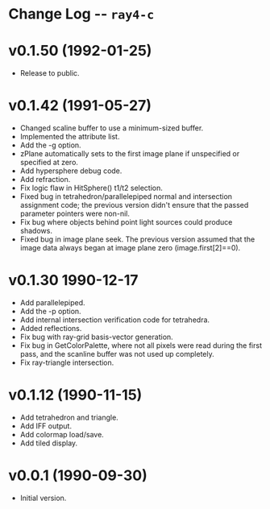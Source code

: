 Change Log -- `ray4-c`
====================================================================================================

# v0.1.50 (1992-01-25)
  - Release to public.

# v0.1.42 (1991-05-27)
  - Changed scaline buffer to use a minimum-sized buffer.
  - Implemented the attribute list.
  - Add the -g option.
  - zPlane automatically sets to the first image plane if unspecified or specified at zero.
  - Add hypersphere debug code.
  - Add refraction.
  - Fix logic flaw in HitSphere() t1/t2 selection.
  - Fixed bug in tetrahedron/parallelepiped normal and intersection assignment code; the previous
    version didn't ensure that the passed parameter pointers were non-nil.
  - Fix bug where objects behind point light sources could produce shadows.
  - Fixed bug in image plane seek. The previous version assumed that the image data always began at
    image plane zero (image.first[2]==0).

# v0.1.30 1990-12-17
  - Add parallelepiped.
  - Add the -p option.
  - Add internal intersection verification code for tetrahedra.
  - Added reflections.
  - Fix bug with ray-grid basis-vector generation.
  - Fix bug in GetColorPalette, where not all pixels were read during the first pass, and the
    scanline buffer was not used up completely.
  - Fix ray-triangle intersection.

# v0.1.12 (1990-11-15)
  - Add tetrahedron and triangle.
  - Add IFF output.
  - Add colormap load/save.
  - Add tiled display.

# v0.0.1 (1990-09-30)
  - Initial version.
